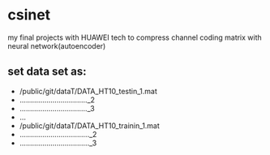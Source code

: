 # csinet
my final projects with HUAWEI tech to compress channel coding matrix with neural network(autoencoder)
## set data set as:
- /public/git/dataT/DATA_HT10_testin_1.mat
- ................................._2
- ................................._3
- ...
- /public/git/dataT/DATA_HT10_trainin_1.mat
- .................................._2
- .................................._3
